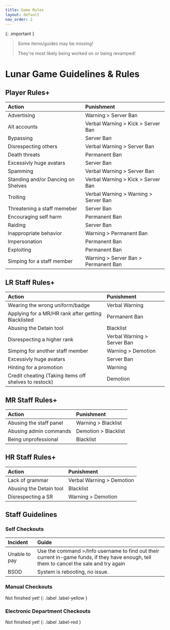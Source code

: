 ```yaml
---
title: Game Rules
layout: default
nav_order: 2
---
```

{: .important }
> Some items/guides may be missing!
>
> They're most likely being worked on or being revamped!

# Lunar Game Guidelines & Rules

## Player Rules+

| Action       | Punishment |
|:-------------|:------------------|
| Advertising           | Warning > Server Ban |
| Alt accounts          | Verbal Warning > Kick > Server Ban |
| Bypassing           | Server Ban |
| Disrespecting others           | Verbal Warning > Server Ban |
| Death threats           | Permanent Ban |
| Excessivly huge avatars          | Server Ban |
| Spamming         | Verbal Warning > Server Ban |
| Standing and/or Dancing on Shelves           | Verbal Warning > Kick > Server Ban |
| Trolling           | Verbal Warning > Warning > Server Ban |
| Threatening a staff memeber         | Server Ban |
| Encouraging self harm           | Permanent Ban |
| Raiding          |  Server Ban |
| Inappropriate behavior           | Warning > Permanent Ban |
| Impersonation          | Permanent Ban |
| Exploiting          | Permanent Ban  |
| Simping for a staff member         | Warning > Server Ban > Permanent Ban |

## LR Staff Rules+

| Action       | Punishment |
|:-------------|:------------------|
| Wearing the wrong uniform/badge          | Verbal Warning |
| Applying for a MR/HR rank after getting Blacklisted          | Permanent Ban |
| Abusing the Detain tool           | Blacklist |
| Disrespecting a higher rank           | Verbal Warning > Server Ban |
| Simping for another staff member         | Warning > Demotion |
| Excessivly huge avatars          | Server Ban |
| Hinting for a promotion         | Warning |
| Credit cheating (Taking items off shelves to restock)         | Demotion |

## MR Staff Rules+

| Action       | Punishment |
|:-------------|:------------------|
| Abusing the staff panel          | Warning > Blacklist |
| Abusing admin commands        | Demotion > Blacklist |
| Being unprofessional           | Blacklist |

## HR Staff Rules+

| Action       | Punishment |
|:-------------|:------------------|
| Lack of grammar        | Verbal Warning > Demotion |
| Abusing the Detain tool           | Blacklist |
| Disrespecting a SR          | Warning > Demotion |

## Staff Guidelines

### Self Checkouts

| Incident       | Guide |
|:-------------|:------------------|
| Unable to pay        | Use the command >/Info username to find out their current in-game funds, if they have enough, tell them to cancel the sale and try again |
| BSOD         | System is rebooting, no issue. |

### Manual Checkouts

Not finished yet!
{: .label .label-yellow }

### Electronic Department Checkouts

Not finished yet!
{: .label .label-red }

